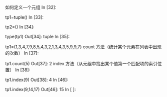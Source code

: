 如何定义一个元组
In [32]:

tp1=tuple()
In [33]:

tp2=()
In [34]:

type(tp1)
Out[34]:
tuple
In [35]:

tp1=(1,3,4,7,9,8,5,4,3,2,1,3,4,3,5,9,9,7)
count 方法（统计某个元素在列表中出现的次数）
In [37]:

tp1.count(5)
Out[37]:
2
index 方法（从元组中找出某个值第一个匹配项的索引位置）
In [38]:

tp1.index(9)
Out[38]:
4
In [46]:

tp1.index(9,14,17)
Out[46]:
15
In [ ]:

​